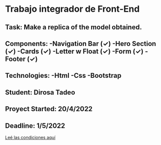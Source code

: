 # Trabajo integrador de Front-End

Task:
Make a replica of the model obtained.
----------------------------------------
Components:
-Navigation Bar (✓)
-Hero Section (✓)
-Cards (✓)
-Letter w Float (✓)
-Form (✓)
-Footer (✓)
----------------------------------------
Technologies:
-Html
-Css
-Bootstrap
----------------------------------------
Student:
Dirosa Tadeo
----------------------------------------
Proyect Started:
20/4/2022
----------------------------------------
Deadline:
1/5/2022
----------------------------------------

[Leé las condiciones aquí](https://cac2022c1-fullstackjava-22033.github.io/cac-integrador-front-2022c1/enunciado/enunciado.html)